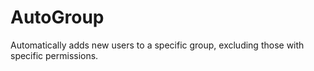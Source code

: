 # AutoGroup
Automatically adds new users to a specific group, excluding those with specific permissions.
